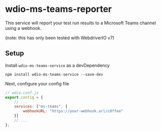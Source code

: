 # wdio-ms-teams-reporter

This service will report your test run results to a Microsoft Teams channel using a webhook.

(note: this has only been tested with WebdriverIO v7)

## Setup

Install `wdio-ms-teams-service` as a devDependency

```
npm install wdio-ms-teams-service --save-dev
```

Next, configure your config file

```js
// wdio.conf.js
export.config = {
    // ...
    services: ["ms-teams", {
        webhookURL: "https://your-webhook.url/c0ffee"
    }]
    // ...
};
```
